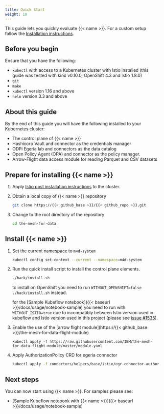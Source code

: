```yaml
---
title: Quick Start
weight: 10
---
```


This guide lets you quickly evaluate {{< name >}}. For a custom setup follow the [Installation instructions](../install).

## Before you begin
Ensure that you have the following:
- `kubectl` with access to a Kubernetes cluster with Istio installed (this guide was tested with kind v0.10.0, OpenShift 4.3 and Istio 1.8.0)
- `git`
- `make`
- `kubectl` version 1.16 and above
- `helm` version 3.3 and above

## About this guide
By the end of this guide you will have the following installed to your Kubernetes cluster:
- The control plane of {{< name >}}
- Hashicorp Vault and connector as the credentials manager 
- ODPi Egeria lab and connectors as the data catalog
- Open Policy Agent (OPA) and connector as the policy manager.
- Arrow-Flight data access module for reading Parquet and CSV datasets

## Prepare for installing {{< name >}}

1.  Apply [Istio post installation instructions](../istio/) to the cluster.

1.  Obtain a local copy of {{< name >}} repository
    ```bash
    git clone https://{{< github_base >}}/{{< github_repo >}}.git
    ```
1.  Change to the root directory of the repository
    ```bash
    cd the-mesh-for-data
    ```

## Install {{< name >}}

1. Set the current namespace to `m4d-system`
    ```bash
    kubectl config set-context --current --namespace=m4d-system
    ```
1. Run the quick install script to install the control plane elements.

    ```bash
    ./hack/install.sh
    ```

    to install on OpenShift you need to run ```WITHOUT_OPENSHIFT=false ./hack/install.sh``` instead.

    for the [Sample Kubeflow notebook]({{< baseurl >}}/docs/usage/notebook-sample) you need to run with ```WITHOUT_ISTIO=true``` due to incompatibly between Istio version used in kubeflow and Istio version used in this project (please see [issue #1535](https://github.com/kubeflow/manifests/issues/1535)).

1. Enable the use of the [arrow flight module](https://{{< github_base >}}/the-mesh-for-data-flight-module)
    ```
    kubectl apply -f https://raw.githubusercontent.com/IBM/the-mesh-for-data-flight-module/master/module.yaml
    ```
1. Apply AuthorizationPolicy CRD for egeria connector
   ```bash
   kubectl apply -f connectors/helpers/base/istio/egr-connector-authorization.yaml
   ```

## Next steps
You can now start using {{< name >}}. For samples please see:
- [Sample Kubeflow notebook with {{< name >}}]({{< baseurl >}}/docs/usage/notebook-sample)
